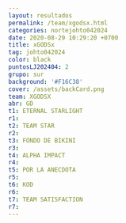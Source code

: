 ```yaml
---
layout: resultados
permalink: /team/xgodsx.html
categories: nortejohto042024
date: 2020-08-29 10:29:20 +0700
title: xGODSx
tag: johto042024
color: black
puntosLJ202404: 2
grupo: sur
background: '#F16C38'
cover: /assets/backCard.png
team: XGODSX
abr: GD
t1: ETERNAL STARLIGHT
r1:
t2: TEAM STAR
r2:
t3: FONDO DE BIKINI
r3:
t4: ALPHA IMPACT
r4: 
t5: POR LA ANECDOTA
r5: 
t6: KOD
r6:
t7: TEAM SATISFACTION
r7: 
---
```



